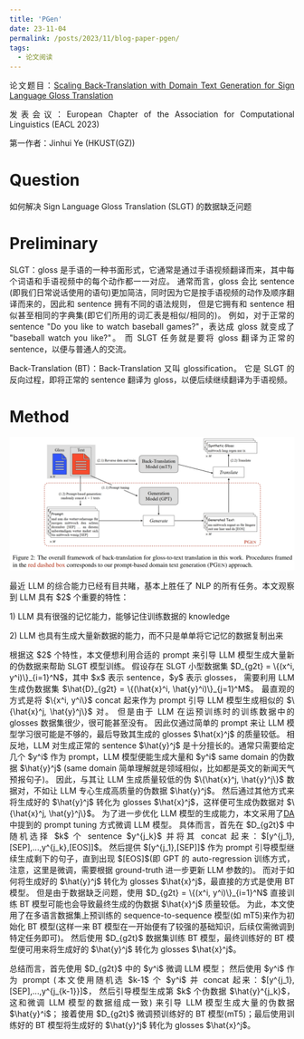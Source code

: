 ```yaml
---
title: 'PGen'
date: 23-11-04
permalink: /posts/2023/11/blog-paper-pgen/
tags:
  - 论文阅读
---
```


<p style="text-align:justify; text-justify:inter-ideograph;"> 论文题目：<a href="https://aclanthology.org/2023.eacl-main.34/" target="_blank" title="PGen">Scaling Back-Translation with Domain Text Generation for Sign Language Gloss Translation</a></p>

<p style="text-align:justify; text-justify:inter-ideograph;">发表会议：European Chapter of the Association for Computational Linguistics (EACL 2023)</p>

第一作者：Jinhui Ye (HKUST(GZ))

Question
===

<p style="text-align:justify; text-justify:inter-ideograph;">如何解决 Sign Language Gloss Translation (SLGT) 的数据缺乏问题</p>

Preliminary
===
<p style="text-align:justify; text-justify:inter-ideograph;">SLGT：gloss 是手语的一种书面形式，它通常是通过手语视频翻译而来，其中每个词语和手语视频中的每个动作都一一对应。
通常而言，gloss 会比 sentence (即我们日常说话使用的语句)更加简洁，同时因为它是按手语视频的动作及顺序翻译而来的，因此和 sentence 拥有不同的语法规则，
但是它拥有和 sentence 相似甚至相同的字典集(即它们所用的词汇表是相似/相同的)。
例如，对于正常的 sentence "Do you like to watch baseball games?"，表达成 gloss 就变成了 "baseball watch you like?"。
而 SLGT 任务就是要将 gloss 翻译为正常的 sentence，以便与普通人的交流。</p>

<p style="text-align:justify; text-justify:inter-ideograph;">Back-Translation (BT)：Back-Translation 又叫 glossification。
它是 SLGT 的反向过程，即将正常的 sentence 翻译为 gloss，以便后续继续翻译为手语视频。</p>

Method
===

![PGen architecture](/images/paper_PGEN_architecture.png)

<p style="text-align:justify; text-justify:inter-ideograph;">最近 LLM 的综合能力已经有目共睹，基本上胜任了 NLP 的所有任务。本文观察到 LLM 具有 $2$ 个重要的特性：</p>

<p style="text-align:justify; text-justify:inter-ideograph;">1) LLM 具有很强的记忆能力，能够记住训练数据的 knowledge</p>

<p style="text-align:justify; text-justify:inter-ideograph;">2) LLM 也具有生成大量新数据的能力，而不只是单单将它记忆的数据复制出来</p>

<p style="text-align:justify; text-justify:inter-ideograph;">根据这 $2$ 个特性，本文便想利用合适的 prompt 来引导 LLM 模型生成大量新的伪数据来帮助 SLGT 模型训练。
假设存在 SLGT 小型数据集 $D_{g2t} = \{(x^i, y^i)\}_{i=1}^N$，其中 $x$ 表示 sentence，$y$ 表示 glosses，
需要利用 LLM 生成伪数据集 $\hat{D}_{g2t} = \{(\hat{x}^i, \hat{y}^i)\}_{j=1}^M$。
最直观的方式是将 $\{x^i, y^i\}$ concat 起来作为 prompt 引导 LLM 模型生成相似的 $\{\hat{x}^j, \hat{y}^j\}$ 对。
但是由于 LLM 在运预训练时的训练数据中的 glosses 数据集很少，很可能甚至没有。
因此仅通过简单的 prompt 来让 LLM 模型学习很可能是不够的，最后导致其生成的 glosses $\hat{x}^j$ 的质量较低。
相反地，LLM 对生成正常的 sentence $\hat{y}^j$ 是十分擅长的。通常只需要给定几个 $y^i$ 作为 prompt，LLM 模型便能生成大量和 $y^i$ same domain 的伪数据 $\hat{y}^j$
(same domain 简单理解就是领域相似，比如都是英文的新闻天气预报句子)。
因此，与其让 LLM 生成质量较低的伪 $\{\hat{x}^j, \hat{y}^j\}$ 数据对，不如让 LLM 专心生成高质量的伪数据 $\hat{y}^j$。
然后通过其他方式来将生成好的 $\hat{y}^j$ 转化为 glosses $\hat{x}^j$，这样便可生成伪数据对 $\{\hat{x}^j, \hat{y}^j\}$。
为了进一步优化 LLM 模型的生成能力，本文采用了<a href="https://aclanthology.org/2020.lifelongnlp-1.3/" target="_blank">DA</a> 中提到的 prompt tuning 方式微调 LLM 模型。
具体而言，首先在 $D_{g2t}$ 中随机选择 $k$ 个 sentence $y^{j_k}$ 并将其 concat 起来：$[y^{j_1},[SEP],...,y^{j_k},[EOS]]$。
然后提供 $[y^{j_1},[SEP]]$ 作为 prompt 引导模型继续生成剩下的句子，直到出现 $[EOS]$(即 GPT 的 auto-regression 训练方式，注意，这里是微调，需要根据 ground-truth 进一步更新 LLM 参数的)。
而对于如何将生成好的 $\hat{y}^j$ 转化为 glosses $\hat{x}^j$，最直接的方式是使用 BT 模型。
但是由于数据缺乏问题，使用 $D_{g2t} = \{(x^i, y^i)\}_{i=1}^N$ 直接训练 BT 模型可能也会导致最终生成的伪数据 $\hat{x}^j$ 质量较低。
为此，本文使用了在多语言数据集上预训练的 sequence-to-sequence 模型(如 mT5)来作为初始化 BT 模型(这样一来 BT 模型在一开始便有了较强的基础知识，后续仅需微调到特定任务即可)。
然后使用 $D_{g2t}$ 数据集训练 BT 模型，最终训练好的 BT 模型便可用来将生成好的 $\hat{y}^j$ 转化为 glosses $\hat{x}^j$。</p>

<p style="text-align:justify; text-justify:inter-ideograph;">总结而言，首先使用 $D_{g2t}$ 中的 $y^i$ 微调 LLM 模型；
然后使用 $y^i$ 作为 prompt (本文使用随机选 $k-1$ 个 $y^i$ 并 concat 起来：$[y^{j_1},[SEP],...,y^{j_{k-1}}]$，
然后引导模型生成第 $k$ 个伪数据 $\hat{y}^{j_k}$，这和微调 LLM 模型的数据组成一致) 来引导 LLM 模型生成大量的伪数据 $\hat{y}^i$；
接着使用 $D_{g2t}$ 微调预训练好的 BT 模型(mT5)；最后使用训练好的 BT 模型将生成好的 $\hat{y}^j$ 转化为 glosses $\hat{x}^j$。</p>